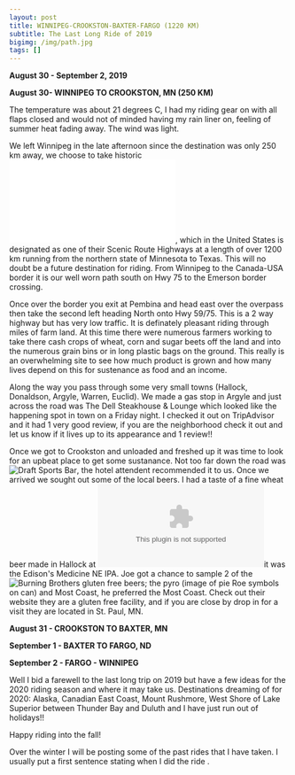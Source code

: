 ```yaml
---
layout: post
title: WINNIPEG-CROOKSTON-BAXTER-FARGO (1220 KM)
subtitle: The Last Long Ride of 2019
bigimg: /img/path.jpg
tags: []
---
```


**August 30 - September 2, 2019**

**August 30- WINNIPEG TO CROOKSTON, MN (250 KM)**

The temperature was about 21 degrees C, I had my riding gear on with all flaps closed and would not of minded having my rain liner on, feeling of summer heat fading away. The wind was light.

We left Winnipeg in the late afternoon since the destination was only 250 km away, we choose to take historic ![HWY 75](www.scenicbyways.infor/search.html?q=hwy+75), which in the United States is designated as one of their Scenic Route Highways at a length of over 1200 km running from the northern state of Minnesota to Texas. This will no doubt be a future destination for riding. From Winnipeg to the Canada-USA border it is our well worn path south on Hwy 75 to the Emerson border crossing. 

Once over the border you exit at Pembina and head east over the overpass then take the second left heading North onto Hwy 59/75. This is a 2 way highway but has very low traffic. It is definately pleasant riding through miles of farm land. At this time there were numerous farmers working to take there cash crops of wheat, corn and sugar beets off the land and into the numerous grain bins or in long plastic bags on the ground. This really is an overwhelming site to see how much product is grown and how many lives depend on this for sustenance as food and an income. 

Along the way you pass through some very small towns (Hallock, Donaldson, Argyle, Warren, Euclid). We made a gas stop in Argyle and just across the road was The Dell Steakhouse & Lounge which looked like the happening spot in town on a Friday night. I checked it out on TripAdvisor and it had 1 very good review, if you are the neighborhood check it out and let us know if it lives up to its appearance and 1 review!!

Once we got to Crookston and unloaded and freshed up it was time to look for an upbeat place to get some sustanance. Not too far down the road was ![Draft Sports Bar](www.draftssportsbar.com/), the hotel attendent recommended it to us. Once we arrived we sought out some of the local beers. I had a taste of a fine wheat beer made in Hallock at ![Revelation Ale Works](www.revales.com)it was the Edison's Medicine NE IPA. Joe got a chance to sample 2 of the ![Burning Brothers](https://www.burnbrosbrew.com) gluten free beers; the pyro (image of pie Roe symbols on can) and Most Coast, he preferred the Most Coast. Check out their website they are a gluten free facility, and if you are close by drop in for a visit they are located in St. Paul, MN.

**August 31 - CROOKSTON TO BAXTER, MN**



**September 1 - BAXTER TO FARGO, ND**

**September 2 - FARGO - WINNIPEG**



Well I bid a farewell to the last long trip on 2019 but have a few ideas for the 2020 riding season and where it may take us. Destinations dreaming of for 2020: Alaska, Canadian East Coast, Mount Rushmore, West Shore of Lake Superior between Thunder Bay and Duluth and I have just run out of holidays!!

Happy riding into the fall!

Over the winter I will be posting some of the past rides that I have taken. I usually put a first sentence stating when I did the ride .
